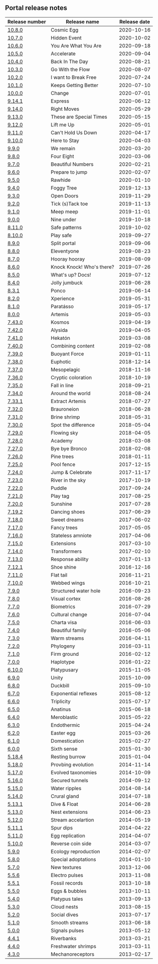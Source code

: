 ## Portal release notes
|Release number |Release name |Release date |
| ------ | ------ | ------ |
|[10.8.0](10.8.0.md)| Cosmic Egg| 2020-10-16|
|[10.7.0](10.7.0.md)| Hidden Event| 2020-10-02|
|[10.6.0](10.6.0.md)| You Are What You Are| 2020-09-18|
|[10.5.0](10.5.0.md)| Accelerate| 2020-09-04|
|[10.4.0](10.4.0.md)| Back In The Day| 2020-08-21|
|[10.3.0](10.3.0.md)| Go With the Flow| 2020-08-07|
|[10.2.0](10.2.0.md)| I want to Break Free| 2020-07-24| 
|[10.1.0](10.1.0.md)| Keeps Getting Better| 2020-07-10| 
|[10.0.0](10.0.0.md)| Change| 2020-07-01| 
|[9.14.1](9.14.1.md)| Express| 2020-06-12| 
|[9.14.0](9.14.0.md)| Right Moves| 2020-05-29| 
|[9.13.0](9.13.0.md)| These are Special Times| 2020-05-15| 
|[9.12.0](9.12.0.md)| Lift me Up| 2020-05-01| 
|[9.11.0](9.11.0.md)| Can't Hold Us Down| 2020-04-17| 
|[9.10.0](9.10.0.md)| Here to Stay| 2020-04-03| 
|[9.9.0](9.9.0.md)| We remain| 2020-03-20| 
|[9.8.0](9.8.0.md)| Four Eight| 2020-03-06| 
|[9.7.0](9.7.0.md)| Beautiful Numbers| 2020-02-21| 
|[9.6.0](9.6.0.md)| Prepare to jump| 2020-02-07| 
|[9.5.0](9.5.0.md)| Rawhide| 2020-01-10| 
|[9.4.0](9.4.0.md)| Foggy Tree| 2019-12-13| 
|[9.3.0](9.3.0.md)| Open Doors| 2019-11-29| 
|[9.2.0](9.2.0.md)| Tick (s)Tack toe| 2019-11-13| 
|[9.1.0](9.1.0.md)| Meep meep| 2019-11-01|
|[9.0.0](9.0.0.md)| Nine under| 2019-10-18| 
|[8.11.0](8.11.0-safe-patterns.md)| Safe patterns| 2019-10-02| 
|[8.10.0](8.10.0-play-safe.md)| Play safe| 2019-09-27| 
|[8.9.0](8.9.0-split-portal.md)| Split portal| 2019-09-06| 
|[8.8.0](8.8.0-eleventyone.md)| Eleventyone| 2019-08-23| 
|[8.7.0](8.7.0-hooray-hooray.md)| Hooray hooray| 2019-08-09| 
|[8.6.0](8.6.0-knock-knock-whos-there.md)| Knock Knock! Who's there?| 2019-07-26| 
|[8.5.0](8.5.0-whats-up-docs.md)| What's up? Docs!| 2019-07-12| 
|[8.4.0](8.4.0-jolly-jumbuck.md)| Jolly jumbuck| 2019-06-28| 
|[8.3.1](8.3.1-ponco.md)| Ponco| 2019-06-14| 
|[8.2.0](8.2.0-xperience.md)| Xperience| 2019-05-31| 
|[8.1.0](8.1.0-paratásso.md)| Paratásso| 2019-05-17| 
|[8.0.0](8.0.0-artemis.md)| Artemis| 2019-05-03| 
|[7.43.0](7.43.0-kosmos.md)| Kosmos| 2019-04-19| 
|[7.42.0](7.42.0-alysida.md)| Alysida| 2019-04-05| 
|[7.41.0](7.41.0-hekatón.md)| Hekatón| 2019-03-08| 
|[7.40.0](7.40.0-combining-content.md)| Combining content| 2019-02-08| 
|[7.39.0](7.39.0-buoyant-force.md)| Buoyant Force| 2019-01-11| 
|[7.38.0](7.38.0-euphotic.md)| Euphotic| 2018-12-14| 
|[7.37.0](7.37.0-mesopelagic.md)| Mesopelagic| 2018-11-16| 
|[7.36.0](7.36.0-cryptic-coloration.md)| Cryptic coloration| 2018-10-19| 
|[7.35.0](7.35.0-fall-in-line.md)| Fall in line| 2018-09-21| 
|[7.34.0](7.34.0-around-the-world.md)| Around the world| 2018-08-24| 
|[7.33.1](7.33.1-extract-artemis.md)| Extract Artemis| 2018-07-27| 
|[7.32.0](7.32.0-brauroneion.md)| Brauroneion| 2018-06-28| 
|[7.31.0](7.31.0-brine-shrimp.md)| Brine shrimp| 2018-05-31| 
|[7.30.0](7.30.0-spot-the-difference.md)| Spot the difference| 2018-05-04| 
|[7.29.0](7.29.0-flowing-sky.md)| Flowing sky| 2018-04-05| 
|[7.28.0](7.28.0-academy.md)| Academy| 2018-03-08| 
|[7.27.0](7.27.0-bye-bye-bronco.md)| Bye bye Bronco| 2018-02-08| 
|[7.26.0](7.26.0-pine-trees.md)| Pine trees| 2018-01-11| 
|[7.25.0](7.25.0-pool-fence.md)| Pool fence| 2017-12-15| 
|[7.24.0](7.24.0-jump-&-celebrate.md)| Jump & Celebrate| 2017-11-17| 
|[7.23.0](7.23.0-river-in-the-sky.md)| River in the sky| 2017-10-19| 
|[7.22.0](7.22.0-puddle.md)| Puddle| 2017-09-24| 
|[7.21.0](7.21.0-play-tag.md)| Play tag| 2017-08-25| 
|[7.20.0](7.20.0-sunshine.md)| Sunshine| 2017-07-28| 
|[7.19.2](7.19.2-dancing-shoes.md)| Dancing shoes| 2017-06-29| 
|[7.18.0](7.18.0-sweet-dreams.md)| Sweet dreams| 2017-06-02| 
|[7.17.0](7.17.0-fancy-trees.md)| Fancy trees| 2017-05-05| 
|[7.16.0](7.16.0-stateless-amniote.md)| Stateless amniote| 2017-04-06| 
|[7.15.0](7.15.0-extensions.md)| Extensions| 2017-03-10| 
|[7.14.0](7.14.0-transformers.md)| Transformers| 2017-02-10| 
|[7.13.0](7.13.0-response-ability.md)| Response ability| 2017-01-13| 
|[7.12.1](7.12.1-shoe-shine.md)| Shoe shine| 2016-12-16| 
|[7.11.0](7.11.0-flat-tail.md)| Flat tail| 2016-11-21| 
|[7.10.0](7.10.0-webbed-wings.md)| Webbed wings| 2016-10-21| 
|[7.9.0](7.9.0-structured-water-hole.md)| Structured water hole| 2016-09-23| 
|[7.8.0](7.8.0-visual-cortex.md)| Visual cortex| 2016-08-26| 
|[7.7.0](7.7.0-biometrics.md)| Biometrics| 2016-07-29| 
|[7.6.0](7.6.0-cultural-change.md)| Cultural change| 2016-07-04| 
|[7.5.0](7.5.0-charta-visa.md)| Charta visa| 2016-06-03| 
|[7.4.0](7.4.0-beautiful-family.md)| Beautiful family| 2016-05-06| 
|[7.3.0](7.3.0-warm-streams.md)| Warm streams| 2016-04-11| 
|[7.2.0](7.2.0-phylogeny.md)| Phylogeny| 2016-03-11|
|[7.1.0](7.1.0-firm-ground.md)| Firm ground| 2016-02-12| 
|[7.0.0](7.0.0-haplotype.md)| Haplotype| 2016-01-22| 
|[6.10.0](6.10.0-platypusary.md)| Platypusary| 2015-11-05| 
|[6.9.0](6.9.0-unity.md)| Unity| 2015-10-09| 
|[6.8.0](6.8.0-duckbill.md)| Duckbill| 2015-09-10| 
|[6.7.0](6.7.0-exponential-reflexes.md)| Exponential reflexes| 2015-08-12| 
|[6.6.0](6.6.0-triplicity.md)| Triplicity| 2015-07-17| 
|[6.5.0](6.5.0-anatinus.md)| Anatinus| 2015-06-18| 
|[6.4.0](6.4.0-meroblastic.md)| Meroblastic| 2015-05-22| 
|[6.3.0](6.3.0-endothermic.md)| Endothermic| 2015-04-24| 
|[6.2.0](6.2.0-easter-egg.md)| Easter egg| 2015-03-26| 
|[6.1.0](6.1.0-domestication.md)| Domestication| 2015-02-27| 
|[6.0.0](6.0.0-sixth-sense.md)| Sixth sense| 2015-01-30| 
|[5.18.4](5.18.4-resting-burrow.md)| Resting burrow| 2015-01-04|
|[5.18.0](5.18.0-probing-evolution.md)| Provbing evolution| 2014-11-14|
|[5.17.0](5.17.0-evolved-taxonomies.md)| Evolved taxonomies| 2014-10-09|
|[5.16.0](5.16.0-secured-tunnels.md)| Secured tunnels| 2014-09-12| 
|[5.15.0](5.15.0-water-ripples.md)| Water ripples| 2014-08-14| 
|[5.14.0](5.14.0-crural-gland.md)| Crural gland| 2014-07-18| 
|[5.13.1](5.13.0-nest-extensions.md)| Dive & Float| 2014-06-28| 
|[5.13.0](5.13.0-nest-extensions.md)| Nest extensions| 2014-06-23| 
|[5.12.0](5.12.0-stream-acceleration.md)| Stream accelartion| 2014-05-19| 
|[5.11.1](5.11.1-spur-drips.md)| Spur dips| 2014-04-22| 
|[5.11.0](5.11.0-egg-replication.md)| Egg replication| 2014-04-07| 
|[5.10.0](5.10.0-reverse-coin-side.md)| Reverse coin side| 2014-03-07| 
|[5.9.0](5.9.0-ecology-reproduction.md)| Ecology reproduction| 2014-02-07| 
|[5.8.0](5.8.0-special-adaptations.md)| Special adoptations| 2014-01-10| 
|[5.7.0](5.7.0-new-textures.md)| New textures| 2013-12-06| 
|[5.5.6](5.5.6-electro-pulses.md)| Electro pulses| 2013-11-08| 
|[5.5.1](5.5.1-fossil-records.md)| Fossil records| 2013-10-18| 
|[5.5.0](5.5.0-eggs-&-bubbles.md)| Eggs & bubbles| 2013-10-11| 
|[5.4.0](5.4.0-platypus-tales.md)| Platypus tales| 2013-09-13| 
|[5.3.0](5.3.0-cloud-nests.md)| Cloud nests| 2013-08-15| 
|[5.2.0](5.2.0-social-dives.md)| Social dives| 2013-07-17| 
|[5.1.0](5.1.0-smooth-streams.md)| Smooth streams| 2013-06-18| 
|[5.0.0](5.0.0-signals-&-pulses.md)| Signals  pulses| 2013-05-12| 
|[4.4.1](4.4.1-riverbanks.md)| Riverbanks| 2013-03-21| 
|[4.4.0](4.4.0-freshwater-shrimps.md)| Freshwater shrimps| 2013-03-11| 
|[4.3.0](4.3.0-mechanoreceptors.md)| Mechanoreceptors| 2013-02-17| 
